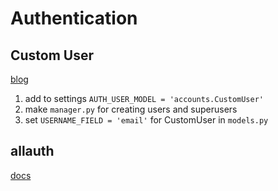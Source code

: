 # Authentication

## Custom User
[blog](https://testdriven.io/blog/django-custom-user-model/)

1. add to settings `AUTH_USER_MODEL = 'accounts.CustomUser'`
2. make `manager.py` for creating users and superusers
3. set `USERNAME_FIELD = 'email'` for CustomUser in `models.py`

## allauth
[docs](https://django-allauth.readthedocs.io/en/latest/index.html)